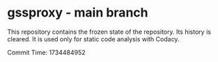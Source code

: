 # gssproxy - main branch

This repository contains the frozen state of the repository.
Its history is cleared. It is used only for static code
analysis with Codacy.

Commit Time: 1734484952
